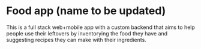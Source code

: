 # Food app (name to be updated)

This is a full stack web+mobile app with a custom backend that aims to help people use their leftovers by inventorying the food they have and suggesting recipes they can make with their ingredients.
